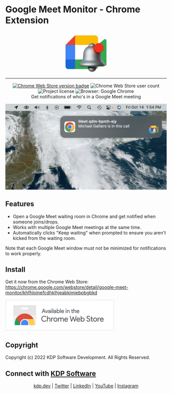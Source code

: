 # Google Meet Monitor - Chrome Extension

<p align="center">
  <img src="extension/icons/icon128.png">
</p>
<hr>
<p align="center">
  <a href="https://chrome.google.com/webstore/detail/google-meet-monitor/khfhloinefcdhklhjeabkimjebpbgbkd"><img alt="Chrome Web Store version badge" src="https://img.shields.io/chrome-web-store/v/khfhloinefcdhklhjeabkimjebpbgbkd"></a>
  <img alt="Chrome Web Store user count" src="https://img.shields.io/chrome-web-store/users/khfhloinefcdhklhjeabkimjebpbgbkd">
  <img alt="Project license" src="https://img.shields.io/github/license/KYDronePilot/google-meet-monitor-ext">
  <img alt="Browser: Google Chrome" src="https://img.shields.io/badge/browser-Google%20Chrome-blue"><br>
  Get notifications of who's in a Google Meet meeting
</p>

![Screenshot of notification](img/notification_screenshot.png)

## Features

- Open a Google Meet waiting room in Chrome and get notified when someone joins/drops.
- Works with multiple Google Meet meetings at the same time.
- Automatically clicks "Keep waiting" when prompted to ensure you aren't kicked from the waiting room.

Note that each Google Meet window must not be minimized for notifications to work properly.

## Install

Get it now from the Chrome Web Store: https://chrome.google.com/webstore/detail/google-meet-monitor/khfhloinefcdhklhjeabkimjebpbgbkd

<a href="https://chrome.google.com/webstore/detail/google-meet-monitor/khfhloinefcdhklhjeabkimjebpbgbkd"><img alt="Chrome Web Store link" src="img/chrome_web_store_icon.png" width="340" height="96" /></a>

## Copyright

Copyright (c) 2022 KDP Software Development. All Rights Reserved.

## Connect with [KDP Software](https://kdp.dev)

<p align="center">
  <a href="https://kdp.dev">kdp.dev</a>
  | <a href="https://twitter.com/kdp_dev">Twitter</a>
  | <a href="https://www.linkedin.com/company/kdp-software/">LinkedIn</a>
  | <a href="https://www.youtube.com/channel/UCOKUOMU1cSvcgnyga8atl-g">YouTube</a>
  | <a href="https://www.instagram.com/kdp_software/">Instagram</a>
</p>
